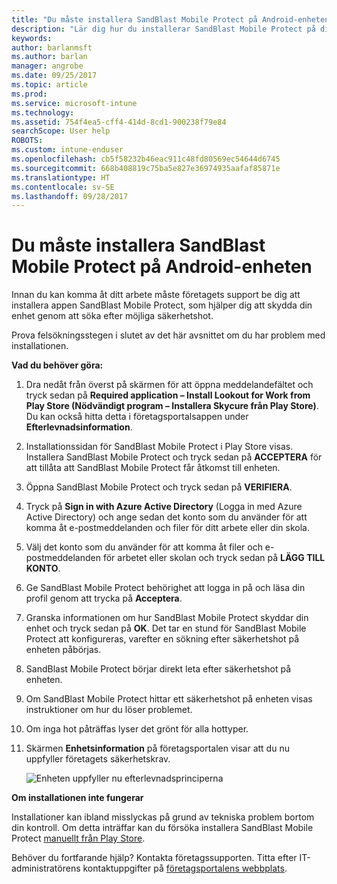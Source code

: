 ```yaml
---
title: "Du måste installera SandBlast Mobile Protect på Android-enheten | Microsoft Docs"
description: "Lär dig hur du installerar SandBlast Mobile Protect på din Android-enhet."
keywords: 
author: barlanmsft
ms.author: barlan
manager: angrobe
ms.date: 09/25/2017
ms.topic: article
ms.prod: 
ms.service: microsoft-intune
ms.technology: 
ms.assetid: 754f4ea5-cff4-414d-8cd1-900238f79e84
searchScope: User help
ROBOTS: 
ms.custom: intune-enduser
ms.openlocfilehash: cb5f58232b46eac911c48fd80569ec54644d6745
ms.sourcegitcommit: 668b408819c75ba5e827e36974935aafaf85871e
ms.translationtype: HT
ms.contentlocale: sv-SE
ms.lasthandoff: 09/28/2017
---
```

# <a name="you-need-to-install-sandblast-mobile-protect-on-your-android-device"></a>Du måste installera SandBlast Mobile Protect på Android-enheten

Innan du kan komma åt ditt arbete måste företagets support be dig att installera appen SandBlast Mobile Protect, som hjälper dig att skydda din enhet genom att söka efter möjliga säkerhetshot.

Prova felsökningsstegen i slutet av det här avsnittet om du har problem med installationen.

**Vad du behöver göra:**

1. Dra nedåt från överst på skärmen för att öppna meddelandefältet och tryck sedan på **Required application – Install Lookout for Work from Play Store (Nödvändigt program – Installera Skycure från Play Store)**. Du kan också hitta detta i företagsportalsappen under __Efterlevnadsinformation__.

2. Installationssidan för SandBlast Mobile Protect i Play Store visas. Installera SandBlast Mobile Protect och tryck sedan på **ACCEPTERA** för att tillåta att SandBlast Mobile Protect får åtkomst till enheten.

3. Öppna SandBlast Mobile Protect och tryck sedan på **VERIFIERA**.

4. Tryck på **Sign in with Azure Active Directory** (Logga in med Azure Active Directory) och ange sedan det konto som du använder för att komma åt e-postmeddelanden och filer för ditt arbete eller din skola.

5. Välj det konto som du använder för att komma åt filer och e-postmeddelanden för arbetet eller skolan och tryck sedan på **LÄGG TILL KONTO**.

6. Ge SandBlast Mobile Protect behörighet att logga in på och läsa din profil genom att trycka på **Acceptera**.

7. Granska informationen om hur SandBlast Mobile Protect skyddar din enhet och tryck sedan på **OK**. Det tar en stund för SandBlast Mobile Protect att konfigureras, varefter en sökning efter säkerhetshot på enheten påbörjas.

8. SandBlast Mobile Protect börjar direkt leta efter säkerhetshot på enheten.

9.  Om SandBlast Mobile Protect hittar ett säkerhetshot på enheten visas instruktioner om hur du löser problemet.

10.  Om inga hot påträffas lyser det grönt för alla hottyper.

11. Skärmen **Enhetsinformation** på företagsportalen visar att du nu uppfyller företagets säkerhetskrav.

    ![Enheten uppfyller nu efterlevnadsprinciperna](./media/mtd-device-now-compliant-android.png)

**Om installationen inte fungerar**

Installationer kan ibland misslyckas på grund av tekniska problem bortom din kontroll. Om detta inträffar kan du försöka installera SandBlast Mobile Protect [manuellt från Play Store](https://play.google.com/store/apps/details?id=com.lacoon.security.fox).

Behöver du fortfarande hjälp? Kontakta företagssupporten. Titta efter IT-administratörens kontaktuppgifter på [företagsportalens webbplats](https://portal.manage.microsoft.com).
